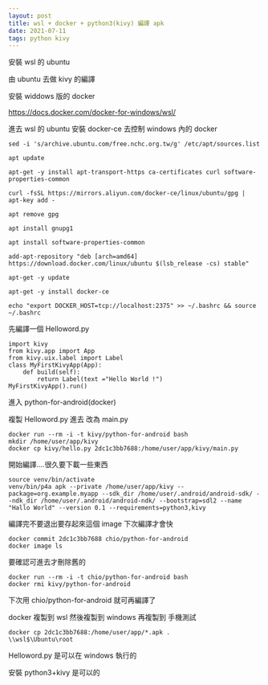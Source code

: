 ```yaml
---
layout: post
title: wsl + docker + python3(kivy) 編譯 apk
date: 2021-07-11
tags: python kivy
---
```


安裝 wsl 的 ubuntu

由 ubuntu 去做 kivy 的編譯

安裝 widdows 版的 docker

https://docs.docker.com/docker-for-windows/wsl/


進去 wsl 的 ubuntu 安裝 docker-ce 去控制 windows 內的 docker

```
sed -i 's/archive.ubuntu.com/free.nchc.org.tw/g' /etc/apt/sources.list

apt update

apt-get -y install apt-transport-https ca-certificates curl software-properties-common

curl -fsSL https://mirrors.aliyun.com/docker-ce/linux/ubuntu/gpg | apt-key add -

apt remove gpg

apt install gnupg1

apt install software-properties-common

add-apt-repository "deb [arch=amd64] https://download.docker.com/linux/ubuntu $(lsb_release -cs) stable"

apt-get -y update

apt-get -y install docker-ce

echo "export DOCKER_HOST=tcp://localhost:2375" >> ~/.bashrc && source ~/.bashrc
```

先編譯一個 Helloword.py
```
import kivy
from kivy.app import App
from kivy.uix.label import Label
class MyFirstKivyApp(App):
    def build(self):
        return Label(text ="Hello World !")
MyFirstKivyApp().run()
```
進入 python-for-android(docker)

複製 Helloword.py 進去 改為 main.py
```
docker run --rm -i -t kivy/python-for-android bash
mkdir /home/user/app/kivy
docker cp kivy/hello.py 2dc1c3bb7688:/home/user/app/kivy/main.py
```

開始編譯....很久要下載一些東西
```
source venv/bin/activate
venv/bin/p4a apk --private /home/user/app/kivy --package=org.example.myapp --sdk_dir /home/user/.android/android-sdk/ --ndk_dir /home/user/.android/android-ndk/ --bootstrap=sdl2 --name "Hallo World" --version 0.1 --requirements=python3,kivy
```

編譯完不要退出要存起來這個 image 下次編譯才會快
```
docker commit 2dc1c3bb7688 chio/python-for-android
docker image ls
```

要確認可進去才刪除舊的
```
docker run --rm -i -t chio/python-for-android bash
docker rmi kivy/python-for-android
```

下次用 chio/python-for-android 就可再編譯了

docker 複製到 wsl 然後複製到 windows 再複製到 手機測試
```
docker cp 2dc1c3bb7688:/home/user/app/*.apk .
\\wsl$\Ubuntu\root
```

Helloword.py 是可以在 windows 執行的 

安裝 python3+kivy 是可以的
